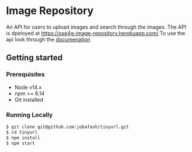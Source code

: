 # Image Repository
An API for users to upload images and search through the images.
The API is dpeloyed at https://ose4g-image-repository.herokuapp.com/
To use the api look through the <a href="https://documenter.getpostman.com/view/15666544/UUxtFWU8">documenation</a>

## Getting started
### Prerequisites
- Node v14.x
- npm >= 6.14
- Git installed

### Running Locally
```bash
$ git clone git@github.com:jobafash/tinyurl.git
$ cd tinyurl
$ npm install
$ npm start
```
